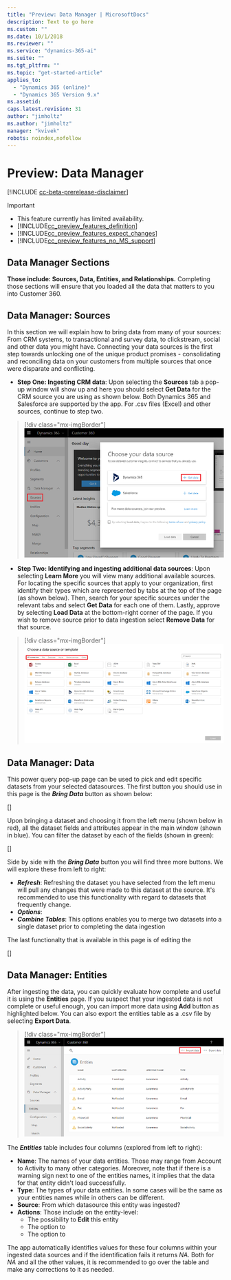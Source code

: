 ```yaml
---
title: "Preview: Data Manager | MicrosoftDocs"
description: Text to go here
ms.custom: ""
ms.date: 10/1/2018
ms.reviewer: ""
ms.service: "dynamics-365-ai"
ms.suite: ""
ms.tgt_pltfrm: ""
ms.topic: "get-started-article"
applies_to: 
  - "Dynamics 365 (online)"
  - "Dynamics 365 Version 9.x"
ms.assetid: 
caps.latest.revision: 31
author: "jimholtz"
ms.author: "jimholtz"
manager: "kvivek"
robots: noindex,nofollow
---
```

# Preview: Data Manager

[!INCLUDE [cc-beta-prerelease-disclaimer](../includes/cc-beta-prerelease-disclaimer.md)]

> [!IMPORTANT]
> - This feature currently has limited availability.
> - [!INCLUDE[cc_preview_features_definition](../includes/cc-preview-features-definition.md)]  
> - [!INCLUDE[cc_preview_features_expect_changes](../includes/cc-preview-features-expect-changes.md)]  
> - [!INCLUDE[cc_preview_features_no_MS_support](../includes/cc-preview-features-no-ms-support.md)]  

## Data Manager Sections
**Those include: Sources, Data, Entities, and Relationships.** Completing those sections will ensure that you loaded all the data that matters to you into Customer 360.  

## Data Manager: Sources
In this section we will explain how to bring data from many of your sources: From CRM systems, to transactional and survey data, to clickstream, social and other data you might have. Connecting your data sources is the first step towards unlocking one of the unique product promises - consolidating and reconciling data on your customers from multiple sources that once were disparate and conflicting. 

- **Step One: Ingesting CRM data**: Upon selecting the **Sources** tab a pop-up window will show up and here you should select **Get Data** for the CRM source you are using as shown below. Both Dynamics 365 and Salesforce are supported by the app. For .csv files (Excel) and other sources, continue to step two.

> [!div class="mx-imgBorder"] 
> ![](media/select-sources-get-data.png "Select Get data")

- **Step Two: Identifying and ingesting additional data sources**: Upon selecting **Learn More** you will view many additional available sources. For locating the specific sources that apply to your organization, first identify their types which are represented by tabs at the top of the page (as shown below). Then, search for your specific sources under the relevant tabs and select **Get Data** for each one of them. Lastly, approve by selecting **Load Data** at the bottom-right corner of the page. If you wish to remove source prior to data ingestion select **Remove Data** for that source.

> [!div class="mx-imgBorder"] 
> ![](media/choose-data-source-menu.png "Data source menu")

## Data Manager: Data

This power query pop-up page can be used to pick and edit specific datasets from your selected datasources. The first button you should use in this page is the ***Bring Data*** button as shown below:

[]

Upon bringing a dataset and choosing it from the left menu (shown below in red), all the dataset fields and attributes appear in the main window (shown in blue). You can filter the dataset by each of the fields (shown in green):

[]

Side by side with the ***Bring Data*** button you will find three more buttons. We will explore these from left to right:
- ***Refresh***: Refreshing the dataset you have selected from the left menu will pull any changes that were made to this dataset at the source. It's recommended to use this functionality with regard to datasets that frequently change.
- ***Options***: 
- ***Combine Tables***: This options enables you to merge two datasets into a single dataset prior to completing the data ingestion

The last functionalty that is available in this page is of editing the 

[]

## Data Manager: Entities
After ingesting the data, you can quickly evaluate how complete and useful it is using the **Entities** page. If you suspect that your ingested data is not complete or useful enough, you can import more data using **Add** button as highlighted below. You can also export the entities table as a .csv file by selecting **Export Data**.

> [!div class="mx-imgBorder"] 
> ![](media/scorecard-entities-import-data.png "Entities import data")

The ***Entities*** table includes four columns (explored from left to right): 
- **Name**: The names of your data entities. Those may range from Account to Activity to many other categories. Moreover, note that if there is a warning sign next to one of the entities names, it implies that the data for that entity didn't load successfully. 
- **Type**: The types of your data entities. In some cases will be the same as your entities names while in others can be different.
- **Source**: From which datasource this entity was ingested?
- **Actions**: Those include on the entity-level:
    - The possibility to **Edit** this entity
    - The option to 
    - The option to

The app automatically identifies values for these four columns within your ingested data sources and if the identification fails it returns *NA*. Both for *NA* and all the other values, it is recommended to go over the table and make any corrections to it as needed.
